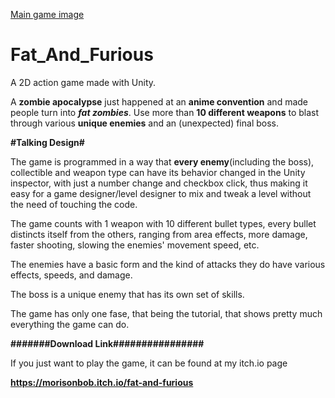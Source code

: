 [Main game image](https://i.imgur.com/K8l7Iqq.jpg)


# Fat_And_Furious
A 2D action game made with Unity.

A <b>zombie apocalypse</b> just happened at an <b>anime convention</b> and made people turn into <b><i>fat zombies</b></i>.
  Use more than <b>10 different weapons</b> to blast through various <b>unique enemies</b> and an (unexpected) final boss.


<b>#Talking Design#</b>

The game is programmed in a way that <b>every enemy</b>(including the boss), collectible and weapon type can have its behavior changed in the Unity inspector, with just a number change and checkbox click, thus making it easy for a game designer/level designer to mix and tweak a level without the need of touching the code.

The game counts with 1 weapon with 10 different bullet types, every bullet distincts itself from the others, ranging from area effects, more damage, faster shooting, slowing the enemies' movement speed, etc.

The enemies have a basic form and the kind of attacks they do have various effects, speeds, and damage.

The boss is a unique enemy that has its own set of skills.

The game has only one fase, that being the tutorial, that shows pretty much everything the game can do.


<b>#######Download Link################</b>

If you just want to play the game, it can be found at my itch.io page

<b>https://morisonbob.itch.io/fat-and-furious</b>
